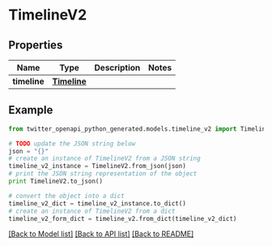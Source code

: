 # TimelineV2


## Properties

Name | Type | Description | Notes
------------ | ------------- | ------------- | -------------
**timeline** | [**Timeline**](Timeline.md) |  | 

## Example

```python
from twitter_openapi_python_generated.models.timeline_v2 import TimelineV2

# TODO update the JSON string below
json = "{}"
# create an instance of TimelineV2 from a JSON string
timeline_v2_instance = TimelineV2.from_json(json)
# print the JSON string representation of the object
print TimelineV2.to_json()

# convert the object into a dict
timeline_v2_dict = timeline_v2_instance.to_dict()
# create an instance of TimelineV2 from a dict
timeline_v2_form_dict = timeline_v2.from_dict(timeline_v2_dict)
```
[[Back to Model list]](../README.md#documentation-for-models) [[Back to API list]](../README.md#documentation-for-api-endpoints) [[Back to README]](../README.md)


